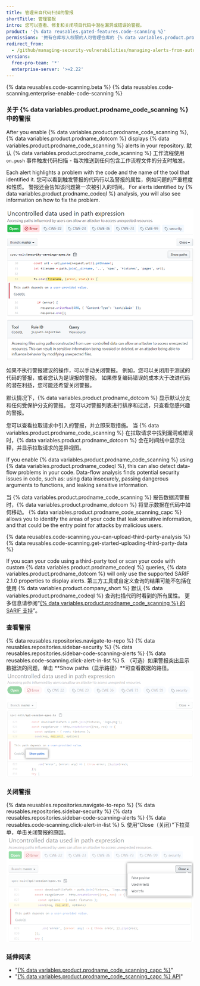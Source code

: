 ```yaml
---
title: 管理来自代码扫描的警报
shortTitle: 管理警报
intro: 您可以查看、修复和关闭项目代码中潜在漏洞或错误的警报。
product: '{% data reusables.gated-features.code-scanning %}'
permissions: '拥有仓库写入权限的人可管理仓库的 {% data variables.product.prodname_code_scanning %} 警报。'
redirect_from:
  - /github/managing-security-vulnerabilities/managing-alerts-from-automated-code-scanning
versions:
  free-pro-team: '*'
  enterprise-server: '>=2.22'
---
```


{% data reusables.code-scanning.beta %}
{% data reusables.code-scanning.enterprise-enable-code-scanning %}

### 关于 {% data variables.product.prodname_code_scanning %} 中的警报

After you enable {% data variables.product.prodname_code_scanning %}, {% data variables.product.prodname_dotcom %} displays {% data variables.product.prodname_code_scanning %} alerts in your repository. 默认 {% data variables.product.prodname_code_scanning %} 工作流程使用 `on.push` 事件触发代码扫描 - 每次推送到任何包含工作流程文件的分支时触发。

Each alert highlights a problem with the code and the name of the tool that identified it. 您可以看到触发警报的代码行以及警报的属性，例如问题的严重程度和性质。 警报还会告知该问题第一次被引入的时间。 For alerts identified by {% data variables.product.prodname_codeql %} analysis, you will also see information on how to fix the problem.

![来自 {% data variables.product.prodname_code_scanning %} 的警报示例](/assets/images/help/repository/code-scanning-alert.png)

如果不执行警报建议的操作，可以手动关闭警报。 例如，您可以关闭用于测试的代码的警报，或者您认为是误报的警报。 如果修复编码错误的成本大于改进代码的潜在利益，您可能还希望关闭警报。

默认情况下，{% data variables.product.prodname_dotcom %} 显示默认分支和任何受保护分支的警报。 您可以对警报列表进行排序和过滤，只查看您感兴趣的警报。

您可以查看拉取请求中引入的警报，并立即采取措施。 当 {% data variables.product.prodname_code_scanning %} 在拉取请求中找到漏洞或错误时，{% data variables.product.prodname_dotcom %} 会在时间线中显示注释，并显示拉取请求的差异视图。

If you enable {% data variables.product.prodname_code_scanning %} using {% data variables.product.prodname_codeql %}, this can also detect data-flow problems in your code. Data-flow analysis finds potential security issues in code, such as: using data insecurely, passing dangerous arguments to functions, and leaking sensitive information.

当 {% data variables.product.prodname_code_scanning %} 报告数据流警报时，{% data variables.product.prodname_dotcom %} 将显示数据在代码中如何移动。 {% data variables.product.prodname_code_scanning_capc %} allows you to identify the areas of your code that leak sensitive information, and that could be the entry point for attacks by malicious users.

{% data reusables.code-scanning.you-can-upload-third-party-analysis %} {% data reusables.code-scanning.get-started-uploading-third-party-data %}

If you scan your code using a third-party tool or scan your code with custom {% data variables.product.prodname_codeql %} queries, {% data variables.product.prodname_dotcom %} will only use the supported SARIF 2.1.0 properties to display alerts. 第三方工具或自定义查询的结果可能不包括在使用 {% data variables.product.company_short %} 默认 {% data variables.product.prodname_codeql %} 查询扫描代码时看到的所有属性。 更多信息请参阅“[{% data variables.product.prodname_code_scanning %} 的 SARIF 支持](/github/finding-security-vulnerabilities-and-errors-in-your-code/sarif-support-for-code-scanning)”。

### 查看警报

{% data reusables.repositories.navigate-to-repo %}
{% data reusables.repositories.sidebar-security %}
{% data reusables.repositories.sidebar-code-scanning-alerts %}
{% data reusables.code-scanning.click-alert-in-list %}
5. （可选）如果警报突出显示数据流的问题，单击 **Show paths（显示路径）**可查看数据的路径。 ![数据流警报示例](/assets/images/help/repository/code-scanning-show-paths.png)

### 关闭警报

{% data reusables.repositories.navigate-to-repo %}
{% data reusables.repositories.sidebar-security %}
{% data reusables.repositories.sidebar-code-scanning-alerts %}
{% data reusables.code-scanning.click-alert-in-list %}
5. 使用“Close（关闭）”下拉菜单，单击关闭警报的原因。 ![选择通过 "Close（关闭）"下拉菜单关闭警报的原因](/assets/images/help/repository/code-scanning-alert-close-drop-down.png)

### 延伸阅读

- "[{% data variables.product.prodname_code_scanning_capc %}](http://developer.github.com/v3/code-scanning)"
- "[{% data variables.product.prodname_code_scanning_capc %} API](/v3/code-scanning)"
